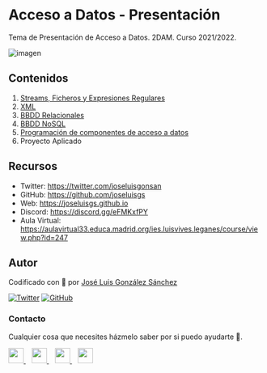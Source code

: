 # Acceso a Datos - Presentación

Tema de Presentación de Acceso a Datos. 2DAM. Curso 2021/2022.

![imagen](https://woobro.design/thumbnails/26/development-illustration-5de17f18abc70.png)

## Contenidos
1. [Streams, Ficheros y Expresiones Regulares](https://github.com/joseluisgs/AccesoDatos-01-2021-2022)
2. [XML](https://github.com/joseluisgs/AccesoDatos-02-2021-2022)
3. [BBDD Relacionales](https://github.com/joseluisgs/AccesoDatos-03-2021-2022)
4. [BBDD NoSQL](https://github.com/joseluisgs/AccesoDatos-04-2021-2022)
5. [Programación de componentes de acceso a datos](https://github.com/joseluisgs/SpringBoot-Productos-DAM-2021-2022)
6. Proyecto Aplicado

## Recursos
- Twitter: https://twitter.com/joseluisgonsan
- GitHub: https://github.com/joseluisgs
- Web: https://joseluisgs.github.io
- Discord: https://discord.gg/eFMKxfPY
- Aula Virtual: https://aulavirtual33.educa.madrid.org/ies.luisvives.leganes/course/view.php?id=247



## Autor

Codificado con :sparkling_heart: por [José Luis González Sánchez](https://twitter.com/joseluisgonsan)

[![Twitter](https://img.shields.io/twitter/follow/joseluisgonsan?style=social)](https://twitter.com/joseluisgonsan)
[![GitHub](https://img.shields.io/github/followers/joseluisgs?style=social)](https://github.com/joseluisgs)

### Contacto
<p>
  Cualquier cosa que necesites házmelo saber por si puedo ayudarte 💬.
</p>
<p>
    <a href="https://twitter.com/joseluisgonsan" target="_blank">
        <img src="https://i.imgur.com/U4Uiaef.png" 
    height="30">
    </a> &nbsp;&nbsp;
    <a href="https://github.com/joseluisgs" target="_blank">
        <img src="https://cdn.iconscout.com/icon/free/png-256/github-153-675523.png" 
    height="30">
    </a> &nbsp;&nbsp;
    <a href="https://www.linkedin.com/in/joseluisgonsan" target="_blank">
        <img src="https://upload.wikimedia.org/wikipedia/commons/thumb/c/ca/LinkedIn_logo_initials.png/768px-LinkedIn_logo_initials.png" 
    height="30">
    </a>  &nbsp;&nbsp;
    <a href="https://joseluisgs.github.io/" target="_blank">
        <img src="https://joseluisgs.github.io/favicon.png" 
    height="30">
    </a>
</p>
